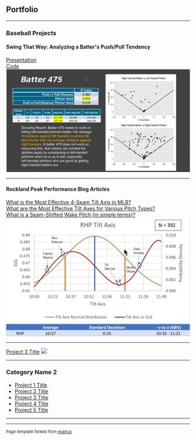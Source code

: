## Portfolio

---

### Baseball Projects

#### Swing That Way: Analyzing a Batter's Push/Pull Tendency
[Presentation](/pdf/SwingThatWay.pptx.pdf)  
[Code](https://github.com/dfenny/smt-data-challenge.git)
<img src="images/ScoutingReport.png?raw=true"/>

---
#### Rockland Peak Performance Blog Articles
[What is the Most Effective 4-Seam Tilt Axis in MLB?](https://rocklandpeakperformance.com/mlb-slugging-averages-vs-vertical-horizontal-breaks-and-tilt-axes/)  
[What are the Most Effective Tilt Axes for Various Pitch Types?](https://rocklandpeakperformance.com/what-are-the-most-effective-tilt-axes-for-various-pitch-types/)  
[What is a Seam-Shifted Wake Pitch (in simple terms)?](https://rocklandpeakperformance.com/what-is-a-seam-shifted-wake-pitch/)  
<img src="images/RPP.png?raw=true"/>

---
[Project 3 Title](http://example.com/)
<img src="images/dummy_thumbnail.jpg?raw=true"/>

---

### Category Name 2

- [Project 1 Title](http://example.com/)
- [Project 2 Title](http://example.com/)
- [Project 3 Title](http://example.com/)
- [Project 4 Title](http://example.com/)
- [Project 5 Title](http://example.com/)

---




---
<p style="font-size:11px">Page template forked from <a href="https://github.com/evanca/quick-portfolio">evanca</a></p>
<!-- Remove above link if you don't want to attibute -->
